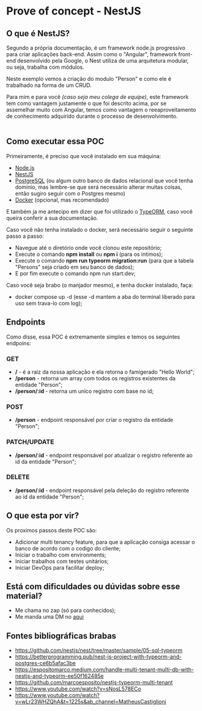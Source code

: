 # Prove of concept - NestJS

## O que é NestJS?<br>

Segundo a própria documentação, é um framework node.js progressivo para criar aplicações back-end.
Assim como o "Angular", framework front-end desenvolvido pela Google, o Nest utiliza de uma arquitetura modular, ou seja, trabalha com módulos.<br>

Neste exemplo vemos a criação do modulo "Person" e como ele é trabalhado na forma de um CRUD.<br>

Para mim e para você *(caso seja meu colega de equipe)*, este framework tem como vantagem justamente o que foi descrito acima, por se assemelhar muito com Angular, temos como vantagem o reeaproveitamento de conhecimento adquirido durante o processo de desenvolvimento.<br><br>

## Como executar essa POC<br>
Primeiramente, é preciso que você instalado em sua máquina:
  - [Node.js](https://nodejs.org/en/docs/)
  - [NestJS](https://docs.nestjs.com/)
  - [PostgreSQL](https://www.postgresql.org/docs/) (ou algum outro banco de dados relacional que você tenha dominio, mas lembre-se que será necessário alterar muitas coisas, então sugiro seguir com o Postgres mesmo)
  - [Docker](https://docs.docker.com/) (opcional, mas recomendado)<br>

E também ja me antecipo em dizer que foi utilizado o [TypeORM](https://typeorm.io/), caso você queira conferir a sua documentação.

Caso você não tenha instalado o docker, será necessário seguir o seguinte passo a passo:

- Navegue até o diretório onde você clonou este repositório;
- Execute o comando **npm install** ou **npm i** (para os intimos);
- Execute o comando **npm run typeorm migration:run** (para que a tabela "Persons" seja criado em seu banco de dados);
- E por fim execute o comando npm run start:dev;

Caso você seja brabo (o manjador mesmo), e tenha docker instalado, faça:
- docker compose up -d (esse -d mantem a aba do terminal liberado para uso sem trava-lo com log);

## Endpoints

Como disse, essa POC é extremamente simples e temos os seguintes endpoins:
### **GET**
- **/** - é a raiz da nossa aplicação e ela retorna o famigerado "Hello World";
- **/person** - retorna um array com todos os registros existentes da entidade "Person";
- **/person/:id** - retorna um unico registro com base no id;

### **POST**
- **/person** - endpoint responsável por criar o registro da entidade "Person";

### **PATCH/UPDATE**
- **/person/:id** - endpoint responsável por atualizar o registro referente ao id da entidade "Person";

### **DELETE**
- **/person/:id** - endpoint responsável pela deleção do registro referente ao id da entidade "Person";

## O que esta por vir?
Os proximos passos deste POC são:
 - Adicionar multi tenancy feature, para que a aplicação consiga acessar o banco de acordo com o codigo do cliente;
 - Iniciar o trabalho com environments;
 - Iniciar trabalhos com testes unitários;
 - Iniciar DevOps para facilitar deploy;
## Está com dificuldades ou dúvidas sobre esse material?
- Me chama no zap (só para conhecidos);
- Me manda uma DM no [aqui](https://www.linkedin.com/in/mateusfarinellizardo/)
## Fontes bibliográficas brabas
 - <a>https://github.com/nestjs/nest/tree/master/sample/05-sql-typeorm</a>
 - <a>https://betterprogramming.pub/nest-js-project-with-typeorm-and-postgres-ce6b5afac3be</a>
 - <a>https://espositomarco.medium.com/handle-multi-tenant-multi-db-with-nestjs-and-typeorm-ee50f162485e</a>
 - <a>https://github.com/marcoesposito/nestjs-typeorm-multi-tenant</a>
 - <a>https://www.youtube.com/watch?v=sNosL578ECo</a>
 - <a>https://www.youtube.com/watch?v=wLr23WHZQhA&t=1225s&ab_channel=MatheusCastiglioni</a>

